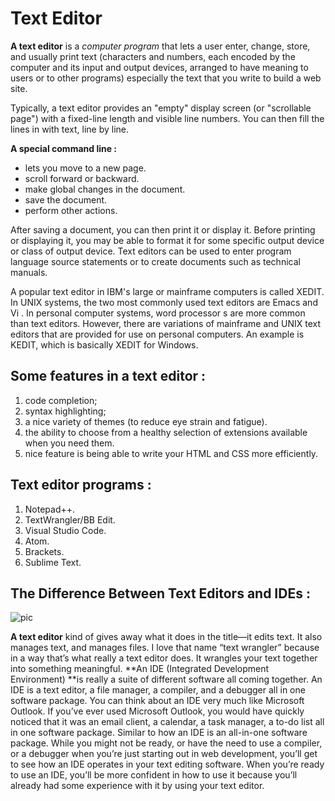 # Text Editor 
**A text editor** is a *computer program* that lets a user enter, change, store, and usually print text (characters and numbers, each encoded by the computer and its input and output devices, arranged to have meaning to users or to other programs) especially the text that you write
to build a web site.

 Typically, a text editor provides an "empty" display screen (or "scrollable page") with a fixed-line length and visible line numbers. You can then fill the lines in with text, line by line. 
 
 **A special command line :**
 * lets you move to a new page.
 * scroll forward or backward.
 * make global changes in the document.
 * save the document.
 *  perform other actions.
 
  After saving a document, you can then print it or display it. Before printing or displaying it, you may be able to format it for some specific output device or class of output device. Text editors can be used to enter program language source statements or to create documents such as technical manuals.

A popular text editor in IBM's large or mainframe computers is called XEDIT. In UNIX systems, the two most commonly used text editors are Emacs and Vi . In personal computer systems, word processor s are more common than text editors. However, there are variations of mainframe and UNIX text editors that are provided for use on personal computers. An example is KEDIT, which is basically XEDIT for Windows.
## Some features  in a text editor : 
 1. code completion;
 2. syntax
highlighting; 
3. a nice variety of themes (to reduce eye strain and
fatigue). 
4. the ability to choose from a healthy selection of
extensions available when you need them. 
5. nice feature is being able to write your HTML and CSS more
efficiently. 
## Text editor programs :
1. Notepad++.
2. TextWrangler/BB Edit.
3. Visual Studio Code.
4. Atom.
5. Brackets.
6. Sublime Text.
## The Difference Between Text Editors and IDEs : 
![pic](https://res.cloudinary.com/practicaldev/image/fetch/s--wGs_16Ji--/c_imagga_scale,f_auto,fl_progressive,h_900,q_auto,w_1600/https://dev-to-uploads.s3.amazonaws.com/i/x495e0c3c1rp3cr5rctk.png)


**A text editor** kind of gives away what it does in the title—it edits text.
It also manages text, and manages files. I love that name “text
wrangler” because in a way that’s what really a text editor does. It
wrangles your text together into something meaningful.
**An IDE (Integrated Development Environment) **is really a suite of
different software all coming together. An IDE is a text editor, a file
manager, a compiler, and a debugger all in one software package.
You can think about an IDE very much like Microsoft Outlook. If
you’ve ever used Microsoft Outlook, you would have quickly noticed
that it was an email client, a calendar, a task manager, a to-do list all
in one software package. Similar to how an IDE is an all-in-one
software package.
While you might not be ready, or have the need to use a compiler, or
a debugger when you’re just starting out in web development, you’ll
get to see how an IDE operates in your text editing software. When
you’re ready to use an IDE, you’ll be more confident in how to use it
because you’ll already had some experience with it by using your text
editor.